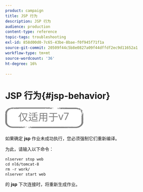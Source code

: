 ```yaml
---
product: campaign
title: JSP 行为
description: JSP 行为
audience: production
content-type: reference
topic-tags: troubleshooting
exl-id: 858d00d0-7c65-43be-8bae-f0f945f71f1a
source-git-commit: 20509f44c5b8e0827a09f44dffdf2ec9d11652a1
workflow-type: tm+mt
source-wordcount: '36'
ht-degree: 16%

---
```


# JSP 行为{#jsp-behavior}

![](../../assets/v7-only.svg)

如果确定 **jsp** 作业未成功执行，您必须强制它们重新编译。

为此，请输入以下命令：

```
nlserver stop web
cd nl6/tomcat-8
rm -r work/
nlserver start web
```

的 **jsp** 下次连接时，将重新生成作业。
